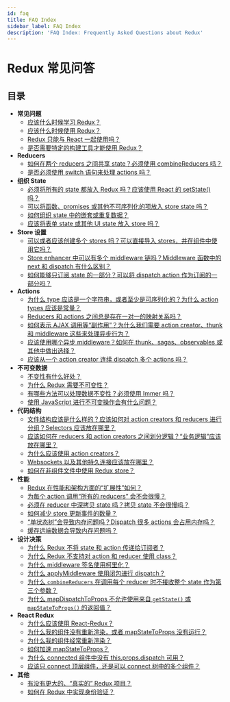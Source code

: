 ```yaml
---
id: faq
title: FAQ Index
sidebar_label: FAQ Index
description: 'FAQ Index: Frequently Asked Questions about Redux'
---
```


# Redux 常见问答

## 目录

- **常见问题**
  - [应该什么时候学习 Redux？](faq/General.md#when-should-i-learn-redux)
  - [应该什么时候使用 Redux？](faq/General.md#when-should-i-use-redux)
  - [Redux 只能与 React 一起使用吗？](faq/General.md#can-redux-only-be-used-with-react)
  - [是否需要特定的构建工具才能使用 Redux？](faq/General.md#do-i-need-to-have-a-particular-build-tool-to-use-redux)
- **Reducers**
  - [如何在两个 reducers 之间共享 state？必须使用 combineReducers 吗？](faq/Reducers.md#how-do-i-share-state-between-two-reducers-do-i-have-to-use-combinereducers)
  - [是否必须使用 switch 语句来处理 actions 吗？](faq/Reducers.md#do-i-have-to-use-the-switch-statement-to-handle-actions)
- **组织 State**
  - [必须将所有的 state 都放入 Redux 吗？应该使用 React 的 setState() 吗？](faq/OrganizingState.md#do-i-have-to-put-all-my-state-into-redux-should-i-ever-use-reacts-setstate)
  - [可以将函数、promises 或其他不可序列化的项放入 store state 吗？](faq/OrganizingState.md#can-i-put-functions-promises-or-other-non-serializable-items-in-my-store-state)
  - [如何组织 state 中的嵌套或重复数据？](faq/OrganizingState.md#how-do-i-organize-nested-or-duplicate-data-in-my-state)
  - [应该将表单 state 或其他 UI state 放入 store 吗？](faq/OrganizingState.md#should-i-put-form-state-or-other-ui-state-in-my-store)
- **Store 设置**
  - [可以或者应该创建多个 stores 吗？可以直接导入 stores，并在组件中使用它吗？](faq/StoreSetup.md#can-or-should-i-create-multiple-stores-can-i-import-my-store-directly-and-use-it-in-components-myself)
  - [Store enhancer 中可以有多个 middleware 链吗？Middleware 函数中的 next 和 dispatch 有什么区别？](faq/StoreSetup.md#is-it-ok-to-have-more-than-one-middleware-chain-in-my-store-enhancer-what-is-the-difference-between-next-and-dispatch-in-a-middleware-function)
  - [如何能够只订阅 state 的一部分？可以将 dispatch action 作为订阅的一部分吗？](faq/StoreSetup.md#how-do-i-subscribe-to-only-a-portion-of-the-state-can-i-get-the-dispatched-action-as-part-of-the-subscription)
- **Actions**
  - [为什么 type 应该是一个字符串，或者至少是可序列化的？为什么 action types 应该是常量？](faq/Actions.md#why-should-type-be-a-string-or-at-least-serializable-why-should-my-action-types-be-constants)
  - [Reducers 和 actions 之间总是存在一对一的映射关系吗？](faq/Actions.md#is-there-always-a-one-to-one-mapping-between-reducers-and-actions)
  - [如何表示 AJAX 调用等“副作用”？为什么我们需要 action creator、thunk 和 middleware 这些来处理异步行为？](faq/Actions.md#how-can-i-represent-side-effects-such-as-ajax-calls-why-do-we-need-things-like-action-creators-thunks-and-middleware-to-do-async-behavior)
  - [应该使用哪个异步 middleware？如何在 thunk、sagas、observables 或其他中做出选择？](faq/Actions.md#what-async-middleware-should-i-use-how-do-you-decide-between-thunks-sagas-observables-or-something-else)
  - [应该从一个 action creator 连续 dispatch 多个 actions 吗？](faq/Actions.md#should-i-dispatch-multiple-actions-in-a-row-from-one-action-creator)
- **不可变数据**
  - [不变性有什么好处？](faq/ImmutableData.md#what-are-the-benefits-of-immutability)
  - [为什么 Redux 需要不可变性？](faq/ImmutableData.md#why-is-immutability-required-by-redux)
  - [有哪些方法可以处理数据不变性？必须使用 Immer 吗？](faq/ImmutableData.md#what-approaches-are-there-for-handling-data-immutability-do-i-have-to-use-immer)
  - [使用 JavaScript 进行不可变操作会有什么问题？](faq/ImmutableData.md#what-are-the-issues-with-using-plain-javascript-for-immutable-operations)
- **代码结构**
  - [文件结构应该是什么样的？应该如何对 action creators 和 reducers 进行分组？Selectors 应该放在哪里？](faq/CodeStructure.md#what-should-my-file-structure-look-like-how-should-i-group-my-action-creators-and-reducers-in-my-project-where-should-my-selectors-go)
  - [应该如何在 reducers 和 action creators 之间划分逻辑？“业务逻辑”应该放在哪里？](faq/CodeStructure.md#how-should-i-split-my-logic-between-reducers-and-action-creators-where-should-my-business-logic-go)
  - [为什么应该使用 action creators？](faq/CodeStructure.md#why-should-i-use-action-creators)
  - [Websockets 以及其他持久连接应该放在哪里？](faq/CodeStructure.md#where-should-websockets-and-other-persistent-connections-live)
  - [如何在非组件文件中使用 Redux store？](faq/CodeStructure.md#how-can-i-use-the-redux-store-in-non-component-files)
- **性能**
  - [Redux 在性能和架构方面的“扩展性”如何？](faq/Performance.md#how-well-does-redux-scale-in-terms-of-performance-and-architecture)
  - [为每个 action 调用“所有的 reducers” 会不会很慢？](faq/Performance.md#wont-calling-all-my-reducers-for-each-action-be-slow)
  - [必须在 reducer 中深拷贝 state 吗？拷贝 state 不会很慢吗？](faq/Performance.md#do-i-have-to-deep-clone-my-state-in-a-reducer-isnt-copying-my-state-going-to-be-slow)
  - [如何减少 store 更新事件的数量？](faq/Performance.md#how-can-i-reduce-the-number-of-store-update-events)
  - [“单状态树”会导致内存问题吗？Dispatch 很多 actions 会占用内存吗？](faq/Performance.md#will-having-one-state-tree-cause-memory-problems-will-dispatching-many-actions-take-up-memory)
  - [缓存远端数据会导致内存问题吗？](faq/Performance.md#will-caching-remote-data-cause-memory-problems)
- **设计决策**
  - [为什么 Redux 不将 state 和 action 传递给订阅者？](faq/DesignDecisions.md#why-doesnt-redux-pass-the-state-and-action-to-subscribers)
  - [为什么 Redux 不支持对 action 和 reducer 使用 class？](faq/DesignDecisions.md#why-doesnt-redux-support-using-classes-for-actions-and-reducers)
  - [为什么 middleware 签名使用柯里化？](faq/DesignDecisions.md#why-does-the-middleware-signature-use-currying)
  - [为什么 applyMiddleware 使用闭包进行 dispatch？](faq/DesignDecisions.md#why-does-applymiddleware-use-a-closure-for-dispatch)
  - [为什么 `combineReducers` 在调用每个 reducer 时不接收整个 state 作为第三个参数？](faq/DesignDecisions.md#why-doesnt-combinereducers-include-a-third-argument-with-the-entire-state-when-it-calls-each-reducer)
  - [为什么 mapDispatchToProps 不允许使用来自 `getState()` 或 `mapStateToProps()` 的返回值？](faq/DesignDecisions.md#why-doesnt-mapdispatchtoprops-allow-use-of-return-values-from-getstate-or-mapstatetoprops)
- **React Redux**
  - [为什么应该使用 React-Redux？](faq/ReactRedux.md#why-should-i-use-react-redux)
  - [为什么我的组件没有重新渲染，或者 mapStateToProps 没有运行？](faq/ReactRedux.md#why-isnt-my-component-re-rendering-or-my-mapstatetoprops-running)
  - [为什么我的组件经常重新渲染？](faq/ReactRedux.md#why-is-my-component-re-rendering-too-often)
  - [如何加速 mapStateToProps？](faq/ReactRedux.md#how-can-i-speed-up-my-mapstatetoprops)
  - [为什么 connected 组件中没有 this.props.dispatch 可用？](faq/ReactRedux.md#why-dont-i-have-this-props-dispatch-available-in-my-connected-component)
  - [应该只 connect 顶层组件，还是可以 connect 树中的多个组件？](faq/ReactRedux.md#should-i-only-connect-my-top-component-or-can-i-connect-multiple-components-in-my-tree)
- **其他**
  - [有没有更大的、“真实的” Redux 项目？](faq/Miscellaneous.md#are-there-any-larger-real-redux-projects)
  - [如何在 Redux 中实现身份验证？](faq/Miscellaneous.md#how-can-i-implement-authentication-in-redux)
